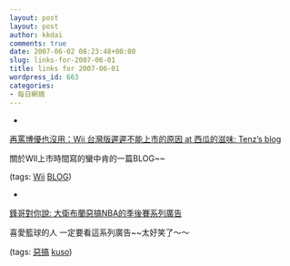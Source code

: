 ```yaml
---
layout: post
layout: post
author: kkdai
comments: true
date: 2007-06-02 08:23:48+00:00
slug: links-for-2007-06-01
title: links for 2007-06-01
wordpress_id: 663
categories:
- 每日網摘
---
```



	
  * 
		

[再罵博優也沒用：Wii 台灣版遲遲不能上市的原因 at 西瓜的滋味: Tenz’s blog](http://wp.tenz.net/archives/357)


		

關於WII上市時間寫的蠻中肯的一篇BLOG~~


		

(tags: [Wii](http://del.icio.us/kkdai/Wii) [BLOG](http://del.icio.us/kkdai/BLOG))


	

	
  * 
		

[鋒哥對你說: 大衛布蘭惡搞NBA的季後賽系列廣告](http://linfon0423.blogspot.com/2007/06/nba.html)


		

喜愛籃球的人 一定要看這系列廣告~~太好笑了～～


		

(tags: [惡搞](http://del.icio.us/kkdai/惡搞) [kuso](http://del.icio.us/kkdai/kuso))


	


